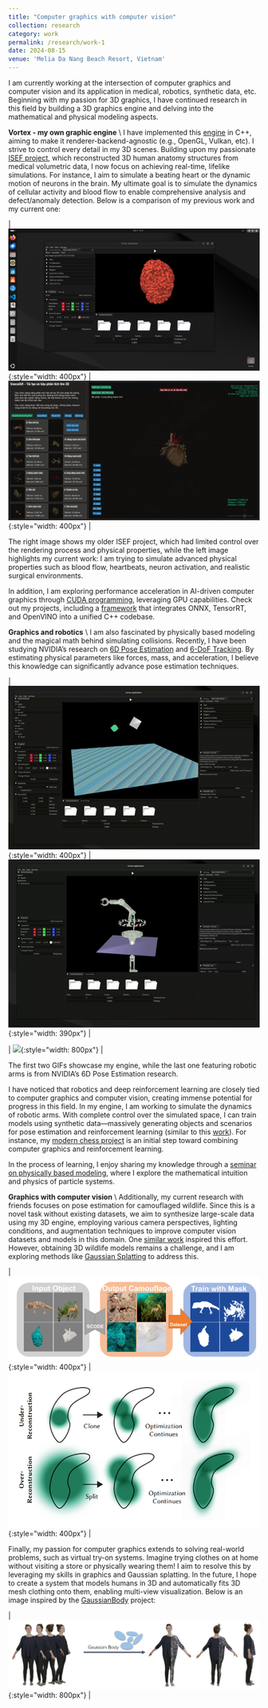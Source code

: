 ```yaml
---
title: "Computer graphics with computer vision"
collection: research
category: work
permalink: /research/work-1
date: 2024-08-15
venue: 'Melia Da Nang Beach Resort, Vietnam'
---
```


I am currently working at the intersection of computer graphics and computer vision and its application in medical, robotics, synthetic data, etc. Beginning with my passion for 3D graphics, I have continued research in this field by building a 3D graphics engine and delving into the mathematical and physical modeling aspects.

**Vortex - my own graphic engine** \\
I have implemented this [engine](https://github.com/kyle-paul/Vortex) in C++, aiming to make it renderer-backend-agnostic (e.g., OpenGL, Vulkan, etc). I strive to control every detail in my 3D scenes. Building upon my passionate [ISEF project](/talks/isef), which reconstructed 3D human anatomy structures from medical volumetric data, I now focus on achieving real-time, lifelike simulations. For instance, I aim to simulate a beating heart or the dynamic motion of neurons in the brain. My ultimate goal is to simulate the dynamics of cellular activity and blood flow to enable comprehensive analysis and defect/anomaly detection. Below is a comparison of my previous work and my current one:

| ![](/assets/images/recent/brain.png){:style="width: 400px"} | ![](/assets/images/recent/cardiac.gif){:style="width: 400px"} |  

The right image shows my older ISEF project, which had limited control over the rendering process and physical properties, while the left image highlights my current work: I am trying to simulate advanced physical properties such as blood flow, heartbeats, neuron activation, and realistic surgical environments.

In addition, I am exploring performance acceleration in AI-driven computer graphics through [CUDA programming](https://github.com/kyle-paul/cusops), leveraging GPU capabilities. Check out my projects, including a [framework](https://github.com/kyle-paul/fast-vision-cpp) that integrates ONNX, TensorRT, and OpenVINO into a unified C++ codebase.

**Graphics and robotics** \\
I am also fascinated by physically based modeling and the magical math behind simulating collisions. Recently, I have been studying NVIDIA’s research on [6D Pose Estimation](https://nvlabs.github.io/FoundationPose/) and [6-DoF Tracking](https://bundlesdf.github.io/). By estimating physical parameters like forces, mass, and acceleration, I believe this knowledge can significantly advance pose estimation techniques.

| ![](/assets/images/recent/physics.gif){:style="width: 400px"} | ![](/assets/images/recent/robot.gif){:style="width: 390px"} |

| ![](/assets/images/recent/arms.gif){:style="width: 800px"} |  

The first two GIFs showcase my engine, while the last one featuring robotic arms is from NVIDIA’s 6D Pose Estimation research.

I have noticed that robotics and deep reinforcement learning are closely tied to computer graphics and computer vision, creating immense potential for progress in this field. In my engine, I am working to simulate the dynamics of robotic arms. With complete control over the simulated space, I can train models using synthetic data—massively generating objects and scenarios for pose estimation and reinforcement learning (similar to this [work](https://arxiv.org/pdf/2309.01324v2)). For instance, my [modern chess project](https://github.com/kyle-paul/modern-chess-3d) is an initial step toward combining computer graphics and reinforcement learning.

In the process of learning, I enjoy sharing my knowledge through a [seminar on physically based modeling](/talks/selab), where I explore the mathematical intuition and physics of particle systems.

**Graphics with computer vision** \\
Additionally, my current research with friends focuses on pose estimation for camouflaged wildlife. Since this is a novel task without existing datasets, we aim to synthesize large-scale data using my 3D engine, employing various camera perspectives, lighting conditions, and augmentation techniques to improve computer vision datasets and models in this domain. One [similar work](https://arxiv.org/pdf/2308.06701) inspired this effort. However, obtaining 3D wildlife models remains a challenge, and I am exploring methods like [Gaussian Splatting](https://arxiv.org/abs/2308.04079) to address this.

| ![](/assets/images/recent/camou.png){:style="width: 400px"} | ![](/assets/images/recent/gaussian.png){:style="width: 400px"} |  

Finally, my passion for computer graphics extends to solving real-world problems, such as virtual try-on systems. Imagine trying clothes on at home without visiting a store or physically wearing them! I aim to resolve this by leveraging my skills in graphics and Gaussian splatting. In the future, I hope to create a system that models humans in 3D and automatically fits 3D mesh clothing onto them, enabling multi-view visualization. Below is an image inspired by the [GaussianBody](https://arxiv.org/pdf/2401.09720) project:

| ![](/assets/images/recent/clothes.png){:style="width: 800px"} | 
